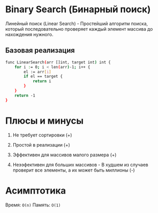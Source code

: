 
# Binary Search (Бинарный поиск)

Линейный поиск (Linear Search) - Простейший алгоритм поиска, который последовательно проверяет каждый элемент массива до нахождения нужного.

## Базовая реализация

```bash
func LinearSearch(arr []int, target int) int {
	for i := 0; i < len(arr)-1; i++ {
		el := arr[i]
		if el == target {
			return i
		}
	}
	return -1
}
```

# Плюсы и минусы
1. Не требует сортировки (+)
2. Простой в реализации (+)
3. Эффективен для массивов малого размера (+)

1. Неээфективен для больших массивов - В худшем из случаев проверит все элементы, а их может быть миллионы (-)

# Асимптотика

Время: ```O(n)```
Память: ```O(1)```

